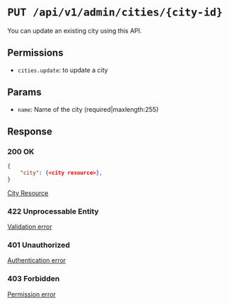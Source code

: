 # `PUT /api/v1/admin/cities/{city-id}`
You can update an existing city using this API.


## Permissions
- `cities.update`: to update a city

## Params

- `name`: Name of the city (required|maxlength:255)

## Response

### 200 OK

```json
{
    "city": {<city resource>},
}
```

[City Resource](../../resources/city.md)

### 422 Unprocessable Entity
[Validation error](../../validation-errors.md)

### 401 Unauthorized
[Authentication error](../../authentication-errors.md)

### 403 Forbidden
[Permission error](../../permission-errors.md)

